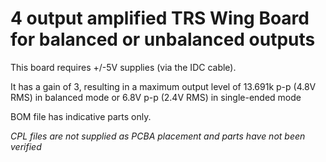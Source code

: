 # 4 output amplified TRS Wing Board for balanced or unbalanced outputs

This board requires +/-5V supplies (via the IDC cable).

It has a gain of 3, resulting in a maximum output level of 13.691k p-p (4.8V RMS) in balanced mode or 6.8V p-p (2.4V RMS) in single-ended mode

BOM file has indicative parts only.

*CPL files are not supplied as PCBA placement and parts have not been verified*

